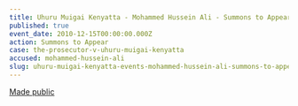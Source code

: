 ```yaml
---
title: Uhuru Muigai Kenyatta - Mohammed Hussein Ali - Summons to Appear
published: true
event_date: 2010-12-15T00:00:00.000Z
action: Summons to Appear
case: the-prosecutor-v-uhuru-muigai-kenyatta
accused: mohammed-hussein-ali
slug: uhuru-muigai-kenyatta-events-mohammed-hussein-ali-summons-to-appear
---
```



[Made public](http://www.icc-cpi.int/iccdocs/doc/doc1037052.pdf)